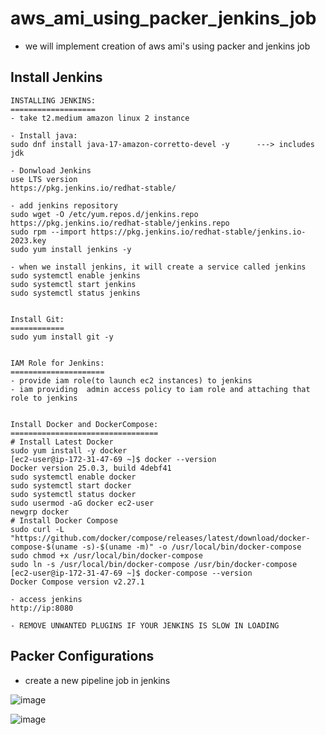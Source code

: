 # aws_ami_using_packer_jenkins_job

- we will implement creation of aws ami's using packer and jenkins job

## Install Jenkins

```
INSTALLING JENKINS:
===================
- take t2.medium amazon linux 2 instance

- Install java:
sudo dnf install java-17-amazon-corretto-devel -y      ---> includes jdk

- Donwload Jenkins
use LTS version
https://pkg.jenkins.io/redhat-stable/

- add jenkins repository
sudo wget -O /etc/yum.repos.d/jenkins.repo https://pkg.jenkins.io/redhat-stable/jenkins.repo
sudo rpm --import https://pkg.jenkins.io/redhat-stable/jenkins.io-2023.key
sudo yum install jenkins -y

- when we install jenkins, it will create a service called jenkins
sudo systemctl enable jenkins
sudo systemctl start jenkins
sudo systemctl status jenkins


Install Git:
============
sudo yum install git -y


IAM Role for Jenkins:
=====================
- provide iam role(to launch ec2 instances) to jenkins
- iam providing  admin access policy to iam role and attaching that role to jenkins


Install Docker and DockerCompose:
=================================
# Install Latest Docker
sudo yum install -y docker
[ec2-user@ip-172-31-47-69 ~]$ docker --version
Docker version 25.0.3, build 4debf41
sudo systemctl enable docker 
sudo systemctl start docker
sudo systemctl status docker
sudo usermod -aG docker ec2-user
newgrp docker
# Install Docker Compose
sudo curl -L "https://github.com/docker/compose/releases/latest/download/docker-compose-$(uname -s)-$(uname -m)" -o /usr/local/bin/docker-compose
sudo chmod +x /usr/local/bin/docker-compose
sudo ln -s /usr/local/bin/docker-compose /usr/bin/docker-compose
[ec2-user@ip-172-31-47-69 ~]$ docker-compose --version
Docker Compose version v2.27.1

- access jenkins
http://ip:8080

- REMOVE UNWANTED PLUGINS IF YOUR JENKINS IS SLOW IN LOADING 
```

## Packer Configurations

- create a new pipeline job in jenkins

![image](https://github.com/vijay2181/aws_ami_using_jenkins_packer/assets/66196388/2e5148c9-7f47-4b86-abe9-8292c076f0bd)

![image](https://github.com/vijay2181/aws_ami_using_jenkins_packer/assets/66196388/c507ef8e-124f-4fae-be9e-e8df8bada9fa)







